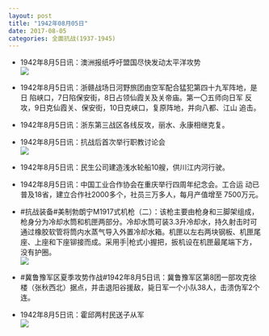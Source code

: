 ```yaml
---
layout: post
title: "1942年08月05日"
date: 2017-08-05
categories: 全面抗战(1937-1945)
---
```


<meta name="referrer" content="no-referrer" />

- 1942年8月5日讯：澳洲报纸呼吁盟国尽快发动太平洋攻势 <br/><img src="https://wx3.sinaimg.cn/large/aca367d8ly1fi971yknddj209z0bpjsc.jpg" />

- 1942年8月5日讯：浙赣战场日河野旅团由空军配合猛犯第四十九军阵地，是日 陷峡口，7日陷保安街，8日占领仙霞关及关帝庙。第一〇五师向日军 反攻，9日克仙霞关、保安街，10日克峡口，复原阵地，并向八都、江山 追击。 

- 1942年8月5日讯：浙东第三战区各线反攻，丽水、永康相继克复。 

- 1942年8月5日讯：抗战后首次举行职教讨论会 <br/><img src="https://wx3.sinaimg.cn/large/aca367d8ly1fi91uoee09j20i30da76c.jpg" />

- 1942年8月5日讯：民生公司建造浅水轮船10艘，供川江内河行驶。 

- 1942年8月5日讯：中国工业合作协会在重庆举行四周年纪念会。工合运 动已普及18省，建立合作社2000多个，社员三万多人，每月产值增至 7500万元。 

- #抗战装备#美制勃朗宁M1917式机枪（二）：该枪主要由枪身和三脚架组成，枪身分为冷却水筒和机匣两部分。冷却水筒可装3.3升冷却水，持久射击时可通过橡胶软管将筒内水蒸气导入外置冷却水箱。机匣以左右两块钢板、机匣尾座、上座和下座铆接而成。采用手|枪式小握把，扳机设在机匣最尾端下方，没有护圈。 <br/><img src="https://wx4.sinaimg.cn/large/aca367d8ly1fi8m8qa29jj20ez1jwqc6.jpg" />

- #冀鲁豫军区夏季攻势作战#1942年8月5日讯：冀鲁豫军区第8团一部攻克徐楼（张秋西北）据点，并击退阳谷援敌，毙日军一个小队38人，击溃伪军2个连。 

- 1942年8月5日讯：霍邱两村民送子从军 <br/><img src="https://wx3.sinaimg.cn/large/aca367d8ly1fi8h1qoqpbj20c0062mxq.jpg" />

